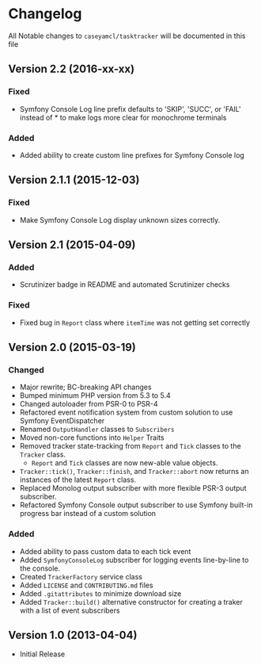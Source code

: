 # Changelog

All Notable changes to `caseyamcl/tasktracker` will be documented in this file

## Version 2.2 (2016-xx-xx)

### Fixed

- Symfony Console Log line prefix defaults to 'SKIP', 'SUCC', or 'FAIL' instead of *
  to make logs more clear for monochrome terminals

### Added

- Added ability to create custom line prefixes for Symfony Console log

## Version 2.1.1 (2015-12-03)

### Fixed

- Make Symfony Console Log display unknown sizes correctly.

## Version 2.1 (2015-04-09)

### Added

- Scrutinizer badge in README and automated Scrutinizer checks

### Fixed

- Fixed bug in `Report` class where `itemTime` was not getting set correctly

## Version 2.0 (2015-03-19)

### Changed

- Major rewrite; BC-breaking API changes
- Bumped minimum PHP version from 5.3 to 5.4
- Changed autoloader from PSR-0 to PSR-4
- Refactored event notification system from custom solution to use Symfony EventDispatcher
- Renamed `OutputHandler` classes to `Subscribers`
- Moved non-core functions into `Helper` Traits
- Removed tracker state-tracking from `Report` and `Tick` classes to the `Tracker` class.
  - `Report` and `Tick` classes are now new-able value objects.
- `Tracker::tick()`, `Tracker::finish`, and `Tracker::abort` now returns an instances of the latest `Report` class.
- Replaced Monolog output subscriber with more flexible PSR-3 output subscriber.
- Refactored Symfony Console output subscriber to use Symfony built-in progress bar instead of a custom solution

### Added

- Added ability to pass custom data to each tick event
- Added `SymfonyConsoleLog` subscriber for logging events line-by-line to the console.
- Created `TrackerFactory` service class
- Added `LICENSE` and `CONTRIBUTING.md` files
- Added `.gitattributes` to minimize download size
- Added `Tracker::build()` alternative constructor for creating a traker with a list of event subscribers

## Version 1.0 (2013-04-04)

- Initial Release
